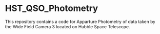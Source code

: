 # HST_QSO_Photometry
This repository contains a code for Apparture Photometry of data taken by the Wide Field Camera 3 located on Hubble Space Telescope. 
